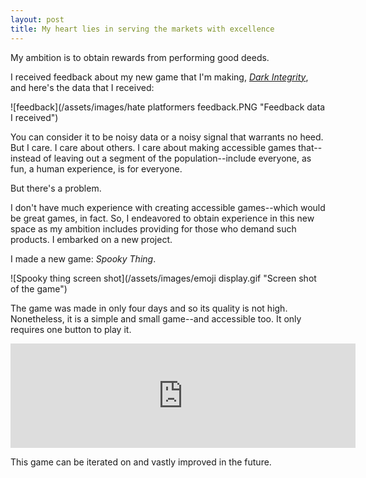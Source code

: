 ```yaml
---
layout: post
title: My heart lies in serving the markets with excellence
---
```


My ambition is to obtain rewards from performing good deeds.

I received feedback about my new game that I'm making, [*Dark Integrity*](https://webdva.itch.io/pantsu-versus-baka), and here's the data that I received:

![feedback](/assets/images/hate platformers feedback.PNG "Feedback data I received")

You can consider it to be noisy data or a noisy signal that warrants no heed. But I care. I care about others. I care about making accessible games that--instead of leaving out a segment of the population--include everyone, as fun, a human experience, is for everyone.

But there's a problem.

I don't have much experience with creating accessible games--which would be great games, in fact. So, I endeavored to obtain experience in this new space as my ambition includes providing for those who demand such products. I embarked on a new project.

I made a new game: *Spooky Thing*.

![Spooky thing screen shot](/assets/images/emoji display.gif "Screen shot of the game")

The game was made in only four days and so its quality is not high. Nonetheless, it is a simple and small game--and accessible too. It only requires one button to play it.

<iframe style="margin: 0 auto; display: block;" frameborder="0" src="https://itch.io/embed/318699?bg_color=350606&amp;fg_color=ffffff&amp;link_color=f86969&amp;border_color=333333" width="552" height="167"></iframe>

This game can be iterated on and vastly improved in the future.
